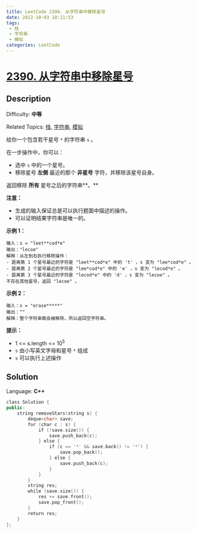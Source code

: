```yaml
---
title: LeetCode 2390. 从字符串中移除星号
date: 2022-10-03 18:11:53
tags:
 - 栈
 - 字符串
 - 模拟
categories: LeetCode
---
```


# [2390\. 从字符串中移除星号](https://leetcode.cn/problems/removing-stars-from-a-string/)

## Description

Difficulty: **中等**  

Related Topics: [栈](https://leetcode.cn/tag/stack/), [字符串](https://leetcode.cn/tag/string/), [模拟](https://leetcode.cn/tag/simulation/)


给你一个包含若干星号 `*` 的字符串 `s` 。

在一步操作中，你可以：

*   选中 `s` 中的一个星号。
*   移除星号 **左侧** 最近的那个 **非星号** 字符，并移除该星号自身。

返回移除 **所有** 星号之后的字符串**。**

**注意：**

*   生成的输入保证总是可以执行题面中描述的操作。
*   可以证明结果字符串是唯一的。

**示例 1：**

```
输入：s = "leet**cod*e"
输出："lecoe"
解释：从左到右执行移除操作：
- 距离第 1 个星号最近的字符是 "leet**cod*e" 中的 't' ，s 变为 "lee*cod*e" 。
- 距离第 2 个星号最近的字符是 "lee*cod*e" 中的 'e' ，s 变为 "lecod*e" 。
- 距离第 3 个星号最近的字符是 "lecod*e" 中的 'd' ，s 变为 "lecoe" 。
不存在其他星号，返回 "lecoe" 。
```

**示例 2：**

```
输入：s = "erase*****"
输出：""
解释：整个字符串都会被移除，所以返回空字符串。
```

**提示：**

*   1 <= s.length <= 10<sup>5</sup>
*   `s` 由小写英文字母和星号 `*` 组成
*   `s` 可以执行上述操作


## Solution

Language: **C++**

```c++
class Solution {
public:
    string removeStars(string s) {
        deque<char> save;
        for (char c : s) {
            if (!save.size()) {
                save.push_back(c);
            } else {
                if (c == '*' && save.back() != '*') {
                    save.pop_back();
                } else {
                    save.push_back(c);
                }
            }
        }
        string res;
        while (save.size()) {
            res += save.front();
            save.pop_front();
        }
        return res;
    }
};
```